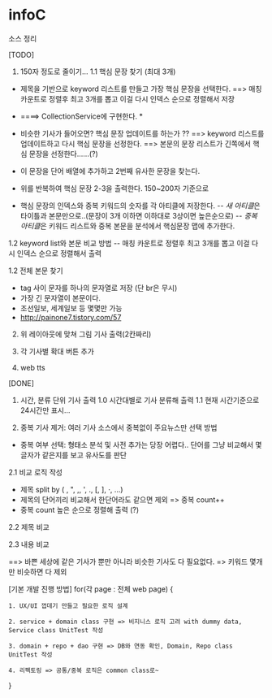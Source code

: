 infoC
=====

소스 정리


[TODO]
1. 150자 정도로 줄이기...
1.1 핵심 문장 찾기 (최대 3개)

- 제목을 기반으로 keyword 리스트를 만들고 가장 핵심 문장을 선택한다.
==> 매칭 카운트로 정렬후 최고 3개를 뽑고 이걸 다시 인덱스 순으로 정렬해서 저장
* ====> CollectionService에 구현한다. *


- 비슷한 기사가 들어오면? 핵심 문장 업데이트를 하는가 ?? 
==> keyword 리스트를 업데이트하고 다시 핵심 문장을 선정한다. 
==> 본문의 문장 리스트가 긴쪽에서 핵심 문장을 선정한다......(?)




- 이 문장을 단어 배열에 추가하고 2번째 유사한 문장을 찾는다.
- 위를 반복하여 핵심 문장 2-3을 출력한다. 150~200자 기준으로

- 핵심 문장의 인덱스와 중복 키워드의 숫자를 각 아티클에 저장한다.
-- *새 아티클*은 타이틀과 본문만으로..(문장이 3개 이하면 이하대로 3상이면 높은순으로)
-- *중복 아티클*은 키워드 리스트와 중복 본문을 분석에서 핵심문장 맵에 추가한다.

1.2 keyword list와 본문 비교 방법
-- 매칭 카운트로 정렬후 최고 3개를 뽑고 이걸 다시 인덱스 순으로 정렬해서 출력






1.2 전체 본문 찾기
- tag 사이 문자를 하나의 문자열로 저장 (단 br은 무시)
- 가장 긴 문자열이 본문이다.
- 조선일보, 세계일보 등 몇몇만 가능
- http://painone7.tistory.com/57

2. 위 레이아웃에 맞쳐 그림 기사 출력(2칸짜리)


3. 각 기사별 확대 버튼 추가


4. web tts



[DONE]
1. 시간, 분류 단위 기사 출력
1.0 시간대별로 기사 분류해 출력
1.1 현재 시간기준으로 24시간만 표시...


2. 중복 기사 제거: 여러 기사 소스에서 중복없이 주요뉴스만 선택 방법 
- 중복 여부 선택: 형태소 분석 및 사전 추가는 당장 어렵다.. 단어를 그냥 비교해서 몇글자가 같은지를 보고 유사도를 판단

2.1 비교 로직 작성
- 제목 split by ( , ", \,, ', ., [, ], ·, ...) 
- 제목의 단어끼리 비교해서 한단어라도 같으면 제외 => 중복 count++
- 중복 count 높은 순으로 정렬해 출력 (?)

2.2 제목 비교


2.3 내용 비교

==> 바쁜 세상에 같은 기사가 뿐만 아니라 비슷한 기사도 다 필요없다. => 키워드 몇개만 비슷하면 다 제외 




[기본 개발 진행 방법] 
for(각 page : 전체 web page) {

	1. UX/UI 껍데기 만들고 필요한 로직 설계 
	
    2. service + domain class 구현 => 비지니스 로직 고려 with dummy data, Service class UnitTest 작성

    3. domain + repo + dao 구현 => DB와 연동 확인, Domain, Repo class UnitTest 작성

    4. 리펙토링 => 공통/중복 로직은 common class로~
    
}
